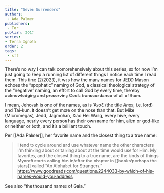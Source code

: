 ```yaml
---
title: "Seven Surrenders"
authors:
 - Ada Palmer
publishers:
 - Tor
publish: 2017
series: 
- Terra Ignota
order: 2
tags: 
 - sff
---
```


There’s no way I can talk comprehensively about this series, so for now I’m just going to keep a running list of different things I notice each time I read them. This time (2/2023), it was how the many names for JEDD Mason echoes the “apophatic” naming of God, a classical theological strategy of the “negative” naming, an effort to call God by every time, thereby acknowledging and preserving God’s transcendance of all of them. 

I mean, Jehovah is one of the names, as is Ἄναξ (the title _Anax_, i.e. lord) and Tai-kun. It doesn’t get more on the nose than that. But Mike (Micromegas), Jedd, Jagmohan, Xiao Hei Wang, every hive, every language, nearly every person has their own name for him, alien or god-like or neither or both, and it’s a brilliant touch.

Per [[Ada Palmer]], her favorite name and the closest thing to a true name: 

> I tend to cycle around and use whatever name the other characters I'm thinking about or talking about at the time would use for Him. My favorites, and the closest thing to a true name, are the kinds of things Mycroft starts calling him in/after the chapter in [[books/perhaps the stars]] called “An Alphabet for Strangers.” https://www.goodreads.com/questions/2244033-by-which-of-his-names-would-you-address

See also “the thousand names of Gaia.”

